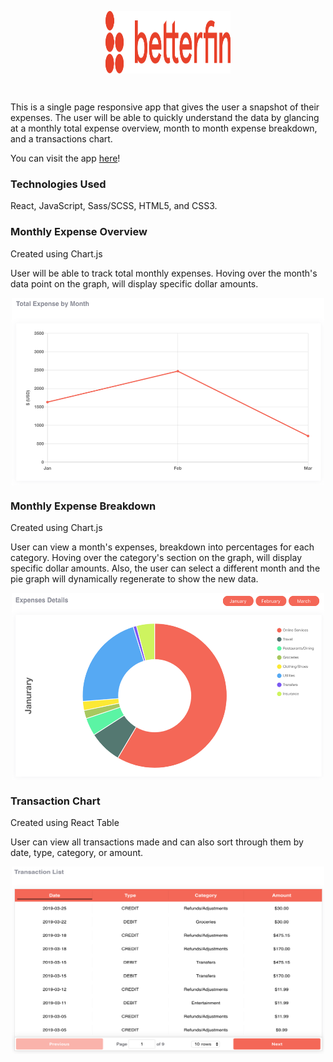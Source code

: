 <p align='center'>
  <img src="./public/betterfin_logo.svg" width="200" height="100" align="center"/>
</p>
<br/>

This is a single page responsive app that gives the user a snapshot of their expenses. The user will be able to quickly understand the data by glancing at a monthly total expense overview, month to month expense breakdown, and a transactions chart.

You can visit the app [here](https://betterfin-davidyoon.herokuapp.com/)!

### Technologies Used
React, JavaScript, Sass/SCSS, HTML5, and CSS3.

### Monthly Expense Overview

Created using Chart.js

User will be able to track total monthly expenses. Hoving over the month's data point on the graph, will display specific dollar amounts.

<p align="center">
<img src="./public/expensegraph.jpeg" width="500" height="300" align="middle"/>
</p>

### Monthly Expense Breakdown

Created using Chart.js

User can view a month's expenses, breakdown into percentages for each category. Hoving over the category's section on the graph, will display specific dollar amounts. Also, the user can select a different month and the pie graph will dynamically regenerate to show the new data.

<p align="center">
<img src="./public/piechart.jpeg" width="500" height="300" align="middle"/>
</p>

### Transaction Chart

Created using React Table

User can view all transactions made and can also sort through them by date, type, category, or amount.

<p align="center">
<img src="./public/transactionchart.jpeg" width="500" height="300" align="middle"/>
</p>
